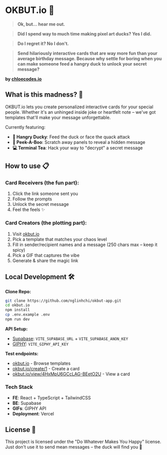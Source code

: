 # OKBUT.io 🦆

> **Ok, but... hear me out.**

> **Did I spend way to much time making pixel art ducks? Yes I did.**

> **Do I regret it? No I don't.**

> **Send hilariously interactive cards that are way more fun than your average birthday message. Because why settle for boring when you can make someone feed a hangry duck to unlock your secret message?**

**by [chloecodes.io](https://chloecodes.io)**

## What is this madness? 🤔

OKBUT.io lets you create personalized interactive cards for your special people. Whether it's an unhinged inside joke or heartfelt note – we've got templates that'll make your message unforgettable.

Currently featuring:

- **🦆 Hangry Ducky**: Feed the duck or face the quack attack
- **🎫 Peek-A-Boo**: Scratch away panels to reveal a hidden message
- **💻 Terminal Tea**: Hack your way to "decrypt" a secret message

## How to use 📋

### Card Receivers (the fun part):

1. Click the link someone sent you
2. Follow the prompts
3. Unlock the secret message
4. Feel the feels ✨

### Card Creators (the plotting part):

1. Visit [okbut.io](https://okbut.io)
2. Pick a template that matches your chaos level
3. Fill in sender/recipient names and a message (250 chars max – keep it spicy)
4. Pick a GIF that captures the vibe
5. Generate & share the magic link

## Local Development 🛠️

**Clone Repo:**

```bash
git clone https://github.com/nglinhchi/okbut-app.git
cd okbut.io
npm install
cp .env.example .env
npm run dev
```

**API Setup:**

- [Supabase](https://supabase.com): `VITE_SUPABASE_URL` + `VITE_SUPABASE_ANON_KEY`
- [GIPHY](https://developers.giphy.com): `VITE_GIPHY_API_KEY`

**Test endpoints:**

- [okbut.io](https://okbut.io) - Browse templates
- [okbut.io/create/1](https://okbut.io/create/1) - Create a card
- [okbut.io/view/4HxMpU6GCcLAG-BEetO2U](https://okbut.io/view/4HxMpU6GCcLAG-BEetO2U) - View a card

### Tech Stack

- **FE**: React + TypeScript + TailwindCSS
- **BE**: Supabase
- **GIFs**: GIPHY API
- **Deployment**: Vercel

## License 📄

This project is licensed under the "Do Whatever Makes You Happy" license.
Just don't use it to send mean messages – the duck will find you 🦆
